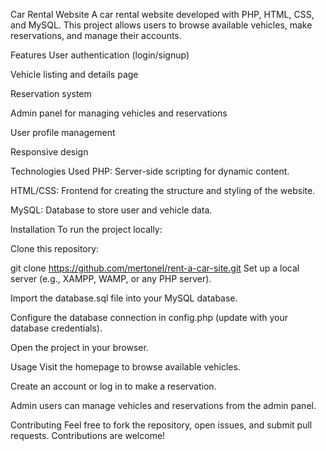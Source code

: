 Car Rental Website
A car rental website developed with PHP, HTML, CSS, and MySQL. This project allows users to browse available vehicles, make reservations, and manage their accounts.

Features
User authentication (login/signup)

Vehicle listing and details page

Reservation system

Admin panel for managing vehicles and reservations

User profile management

Responsive design

Technologies Used
PHP: Server-side scripting for dynamic content.

HTML/CSS: Frontend for creating the structure and styling of the website.

MySQL: Database to store user and vehicle data.

Installation
To run the project locally:

Clone this repository:

git clone https://github.com/mertonel/rent-a-car-site.git
Set up a local server (e.g., XAMPP, WAMP, or any PHP server).

Import the database.sql file into your MySQL database.

Configure the database connection in config.php (update with your database credentials).

Open the project in your browser.

Usage
Visit the homepage to browse available vehicles.

Create an account or log in to make a reservation.

Admin users can manage vehicles and reservations from the admin panel.

Contributing
Feel free to fork the repository, open issues, and submit pull requests. Contributions are welcome!
